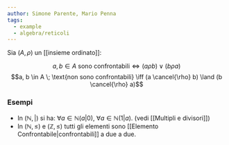 ```yaml
---
author: Simone Parente, Mario Penna
tags:
  - example
  - algebra/reticoli
---
```

Sia $(A, \rho)$ un [[insieme ordinato]]:

$$a, b \in A \text{ sono confrontabili} \iff (a\rho b) \lor (b \rho a)$$
$$a, b \in A \; \text{non sono confrontabili} \iff (a \cancel{\rho} b) \land (b \cancel{\rho} a)$$
### Esempi
- In $(\mathbb{N}, |)$ si ha: $\forall a \in \mathbb{N} (a|0)$, $\forall a \in \mathbb{N} (1|a)$. (vedi [[Multipli e divisori]])
- In $(\mathbb{N}, \leq)$ e $(\mathbb{Z}, \leq)$ tutti gli elementi sono [[Elemento Confrontabile|confrontabili]] a due a due.